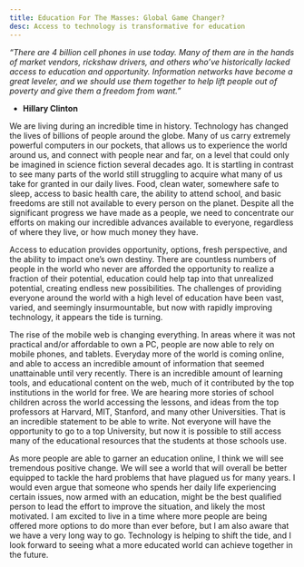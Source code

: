 ```yaml
---
title: Education For The Masses: Global Game Changer?
desc: Access to technology is transformative for education
---
```


*“There are 4 billion cell phones in use today. Many of them are in the hands of market vendors, rickshaw drivers, and others who’ve historically lacked access to education and opportunity. Information networks have become a great leveler, and we should use them together to help lift people out of poverty and give them a freedom from want.”* 
- **Hillary Clinton**

We are living during an incredible time in history. Technology has changed the lives of billions of people around the globe. Many of us carry extremely powerful computers in our pockets, that allows us to experience the world around us, and connect with people near and far, on a level that could only be imagined in science fiction several decades ago. It is startling in contrast to see many parts of the world still struggling to acquire what many of us take for granted in our daily lives. Food, clean water, somewhere safe to sleep, access to basic health care, the ability to attend school, and basic freedoms are still not available to every person on the planet. Despite all the significant progress we have made as a people, we need to concentrate our efforts on making our incredible advances available to everyone, regardless of where they live, or how much money they have.

Access to education provides opportunity, options, fresh perspective, and the ability to impact one’s own destiny. There are countless numbers of people in the world who never are afforded the opportunity to realize a fraction of their potential, education could help tap into that unrealized potential, creating endless new possibilities. The challenges of providing everyone around the world with a high level of education have been vast, varied, and seemingly insurmountable, but now with rapidly improving technology, it appears the tide is turning.

The rise of the mobile web is changing everything. In areas where it was not practical and/or affordable to own a PC, people are now able to rely on mobile phones, and tablets. Everyday more of the world is coming online, and able to access an incredible amount of information that seemed unattainable until very recently. There is an incredible amount of learning tools, and educational content on the web, much of it contributed by the top institutions in the world for free. We are hearing more stories of school children across the world accessing the lessons, and ideas from the top professors at Harvard, MIT, Stanford, and many other Universities. That is an incredible statement to be able to write. Not everyone will have the opportunity to go to a top University, but now it is possible to still access many of the educational resources that the students at those schools use.

As more people are able to garner an education online, I think we will see tremendous positive change. We will see a world that will overall be better equipped to tackle the hard problems that have plagued us for many years. I would even argue that someone who spends her daily life experiencing certain issues, now armed with an education, might be the best qualified person to lead the effort to improve the situation, and likely the most motivated. I am excited to live in a time where more people are being offered more options to do more than ever before, but I am also aware that we have a very long way to go. Technology is helping to shift the tide, and I look forward to seeing what a more educated world can achieve together in the future.